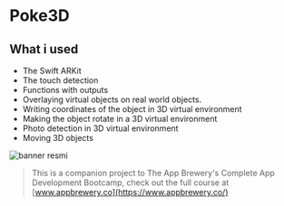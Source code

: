 

# Poke3D


## What i used

* The Swift ARKit
* The touch detection
* Functions with outputs
* Overlaying virtual objects on real world objects.
* Writing coordinates of the object in 3D virtual environment
* Making the object rotate in a 3D virtual environment
* Photo detection in 3D virtual environment
* Moving 3D objects 


![banner resmi](https://r.resimlink.com/Uqkcmv5d.png)
>This is a companion project to The App Brewery's Complete App Development Bootcamp, check out the full course at [www.appbrewery.co](https://www.appbrewery.co/)



